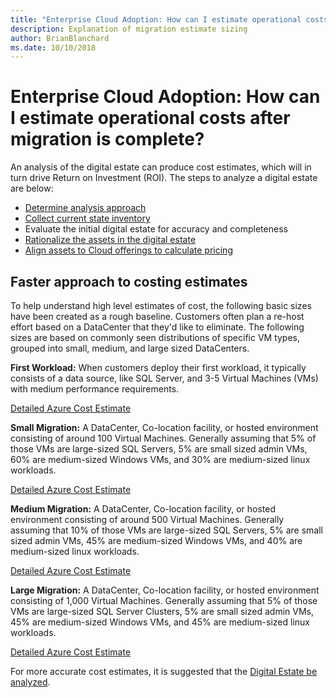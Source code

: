 ```yaml
---
title: "Enterprise Cloud Adoption: How can I estimate operational costs after migration is complete?"
description: Explanation of migration estimate sizing
author: BrianBlanchard
ms.date: 10/10/2018
---
```


# Enterprise Cloud Adoption: How can I estimate operational costs after migration is complete?

An analysis of the digital estate can produce cost estimates, which will in turn drive Return on Investment (ROI).
The steps to analyze a digital estate are below:

* [Determine analysis approach](approach.md)
* [Collect current state inventory](inventory.md)
* Evaluate the initial digital estate for accuracy and completeness
* [Rationalize the assets in the digital estate](rationalize.md)
* [Align assets to Cloud offerings to calculate pricing](price.md)

## Faster approach to costing estimates

To help understand high level estimates of cost, the following basic sizes have been created as a rough baseline.
Customers often plan a re-host effort based on a DataCenter that they'd like to eliminate. The following sizes are based on commonly seen distributions of specific VM types, grouped into small, medium, and large sized DataCenters.

**First Workload:** When customers deploy their first workload, it typically consists of a data source, like SQL Server, and 3-5 Virtual Machines (VMs) with medium performance requirements.

[Detailed Azure Cost Estimate](estimate.md)

**Small Migration:** A DataCenter, Co-location facility, or hosted environment consisting of around 100 Virtual Machines. Generally assuming that 5% of those VMs are large-sized SQL Servers, 5% are small sized admin VMs, 60% are medium-sized Windows VMs, and 30% are medium-sized linux workloads.

[Detailed Azure Cost Estimate](estimate.md)

**Medium Migration:** A DataCenter, Co-location facility, or hosted environment consisting of around 500 Virtual Machines. Generally assuming that 10% of those VMs are large-sized SQL Servers, 5% are small sized admin VMs, 45% are medium-sized Windows VMs, and 40% are medium-sized linux workloads.

[Detailed Azure Cost Estimate](estimate.md)

**Large Migration:** A DataCenter, Co-location facility, or hosted environment consisting of 1,000 Virtual Machines. Generally assuming that 5% of those VMs are large-sized SQL Server Clusters, 5% are small sized admin VMs, 45% are medium-sized Windows VMs, and 45% are medium-sized linux workloads.

[Detailed Azure Cost Estimate](estimate.md)

For more accurate cost estimates, it is suggested that the [Digital Estate be analyzed](overview.md).
